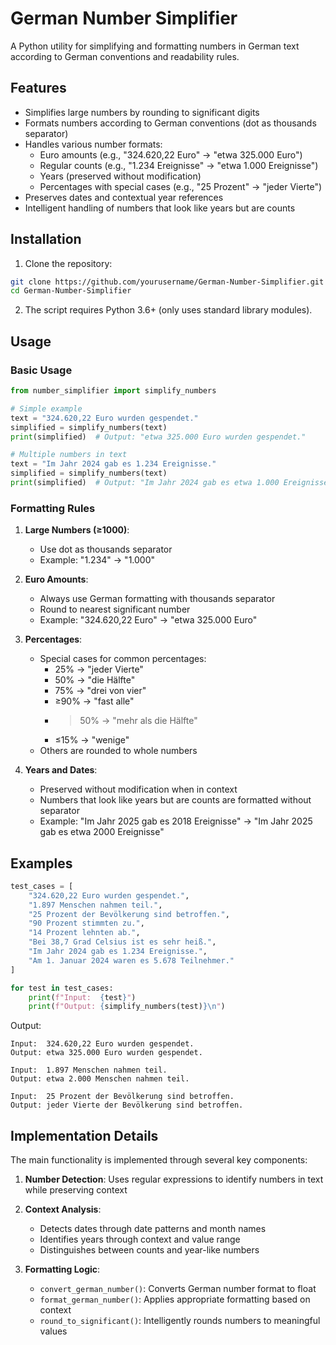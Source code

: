 # German Number Simplifier

A Python utility for simplifying and formatting numbers in German text according to German conventions and readability rules.

## Features

- Simplifies large numbers by rounding to significant digits
- Formats numbers according to German conventions (dot as thousands separator)
- Handles various number formats:
  - Euro amounts (e.g., "324.620,22 Euro" → "etwa 325.000 Euro")
  - Regular counts (e.g., "1.234 Ereignisse" → "etwa 1.000 Ereignisse")
  - Years (preserved without modification)
  - Percentages with special cases (e.g., "25 Prozent" → "jeder Vierte")
- Preserves dates and contextual year references
- Intelligent handling of numbers that look like years but are counts

## Installation

1. Clone the repository:
```bash
git clone https://github.com/yourusername/German-Number-Simplifier.git
cd German-Number-Simplifier
```

2. The script requires Python 3.6+ (only uses standard library modules).

## Usage

### Basic Usage

```python
from number_simplifier import simplify_numbers

# Simple example
text = "324.620,22 Euro wurden gespendet."
simplified = simplify_numbers(text)
print(simplified)  # Output: "etwa 325.000 Euro wurden gespendet."

# Multiple numbers in text
text = "Im Jahr 2024 gab es 1.234 Ereignisse."
simplified = simplify_numbers(text)
print(simplified)  # Output: "Im Jahr 2024 gab es etwa 1.000 Ereignisse."
```

### Formatting Rules

1. **Large Numbers (≥1000)**:
   - Use dot as thousands separator
   - Example: "1.234" → "1.000"

2. **Euro Amounts**:
   - Always use German formatting with thousands separator
   - Round to nearest significant number
   - Example: "324.620,22 Euro" → "etwa 325.000 Euro"

3. **Percentages**:
   - Special cases for common percentages:
     - 25% → "jeder Vierte"
     - 50% → "die Hälfte"
     - 75% → "drei von vier"
     - ≥90% → "fast alle"
     - >50% → "mehr als die Hälfte"
     - ≤15% → "wenige"
   - Others are rounded to whole numbers

4. **Years and Dates**:
   - Preserved without modification when in context
   - Numbers that look like years but are counts are formatted without separator
   - Example: "Im Jahr 2025 gab es 2018 Ereignisse" → "Im Jahr 2025 gab es etwa 2000 Ereignisse"

## Examples

```python
test_cases = [
    "324.620,22 Euro wurden gespendet.",
    "1.897 Menschen nahmen teil.",
    "25 Prozent der Bevölkerung sind betroffen.",
    "90 Prozent stimmten zu.",
    "14 Prozent lehnten ab.",
    "Bei 38,7 Grad Celsius ist es sehr heiß.",
    "Im Jahr 2024 gab es 1.234 Ereignisse.",
    "Am 1. Januar 2024 waren es 5.678 Teilnehmer."
]

for test in test_cases:
    print(f"Input:  {test}")
    print(f"Output: {simplify_numbers(test)}\n")
```

Output:
```
Input:  324.620,22 Euro wurden gespendet.
Output: etwa 325.000 Euro wurden gespendet.

Input:  1.897 Menschen nahmen teil.
Output: etwa 2.000 Menschen nahmen teil.

Input:  25 Prozent der Bevölkerung sind betroffen.
Output: jeder Vierte der Bevölkerung sind betroffen.
```

## Implementation Details

The main functionality is implemented through several key components:

1. **Number Detection**: Uses regular expressions to identify numbers in text while preserving context

2. **Context Analysis**: 
   - Detects dates through date patterns and month names
   - Identifies years through context and value range
   - Distinguishes between counts and year-like numbers

3. **Formatting Logic**:
   - `convert_german_number()`: Converts German number format to float
   - `format_german_number()`: Applies appropriate formatting based on context
   - `round_to_significant()`: Intelligently rounds numbers to meaningful values


